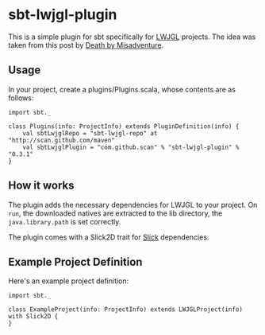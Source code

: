 sbt-lwjgl-plugin
================

This is a simple plugin for sbt specifically for [LWJGL] projects. The idea was taken from this
post by [Death by Misadventure].

Usage
---

In your project, create a plugins/Plugins.scala, whose contents are as follows:

    import sbt._
    
    class Plugins(info: ProjectInfo) extends PluginDefinition(info) {
        val sbtLwjglRepo = "sbt-lwjgl-repo" at "http://scan.github.com/maven"
        val sbtLwjglPlugin = "com.github.scan" % "sbt-lwjgl-plugin" % "0.3.1"
    }

How it works
---

The plugin adds the necessary dependencies for LWJGL to your project. On `run`, the downloaded natives are extracted to the lib directory, the `java.library.path` is set correctly.

The plugin comes with a Slick2D trait for [Slick] dependencies.

Example Project Definition
---

Here's an example project definition:

    import sbt._
  
    class ExampleProject(info: ProjectInfo) extends LWJGLProject(info) with Slick2D {
    }

[Slick]: http://slick.cokeandcode.com/index.php
[Death by Misadventure]: http://blog.misadventuregames.com/post/248744147/scala-and-lwjgl-with-sbt-updated
[LWJGL]: http://lwjgl.org
